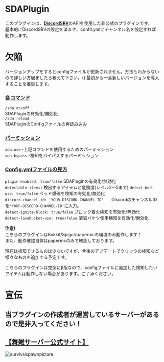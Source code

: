 # SDAPlugin

このプラグインは、[**DiscordSRV**](https://github.com/DiscordSRV/DiscordSRV)のAPIを使用した非公式のプラグインです。  
基本的にDiscordSRVの設定を済ませ、confit.ymlにチャンネル名を設定すれば動作します。  

# 欠陥  
バージョンアップをするとconfigファイルが更新されません。方法もわからないので詳しい方居ましたら教えて下さい。((
最初から一番新しいバージョンを導入することを推奨します。

### [各コマンド](src/main/resources/config.yml)  
`/sda on/off`  
SDAPluginの有効化/無効化  
`/sda reload`  
SDAPluginのConfigファイルの再読み込み  
  
### [パーミッション](src/main/resources/plugin.yml)  
`sda.use` -上記コマンドを使用するためのパーミッション  
`sda.bypass` -検知をバイパスするパーミッション  
  
### [Config.ymlファイルの見方](src/main/resources/config.yml)  
`plugin-enabled: true/false`    SDAPluginの有効化/無効化  
`detectable-items:`    検出するアイテムと危険度(レベル2～5まで)
`detect-bed-use: true/false`    ベッド爆破を検知の有効化/無効化  
`discord-channel-id: 'YOUR-DISCORD-CHANNEL-ID'   ` DiscordのチャンネルIDを`'YOUR-DISCORD-CHANNEL-ID'`に入力。  
`detect-ignite-block: true/false`    ブロック着火検知を有効化/無効化  
`detect-lavabucket-use: true/false`    溶岩バケツ使用検知を有効化/無効化  
  
**注意!**  
こちらのプラグインはBukkit/Spigot/papermcの環境のみ動作します！  
また、動作確認自体はpapermcのみで確認しております。  
  
現在は検知できるものは少ないですが、今後のアプデートでクリックの検知など  
様々なものを追加する予定です。  
  
こちらのプラグインは完全にβ版なので、configファイルに追加した検知したいアイテムは動作しない場合があります。ご了承ください。  
  
# 宣伝  
## 当プラグインの作成者が運営しているサーバーがあるので是非入ってください！  
## [【舞雑サーバー公式サイト】](https://x.gd/bOtWZ)  
![survivalspawnpicture](https://i.gyazo.com/d2216fa5eaf169512ad4cb2f43ad841a.png)  
